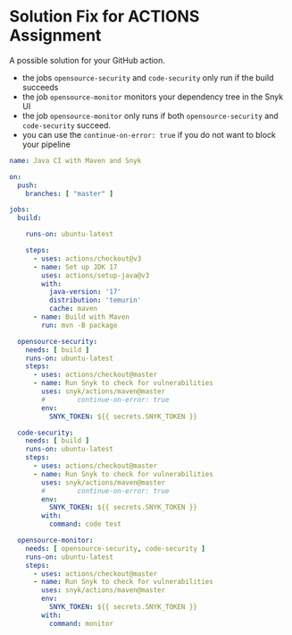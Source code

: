 # Solution Fix for ACTIONS Assignment

A possible solution for your GitHub action.

- the jobs `opensource-security` and `code-security` only run if the build succeeds
- the job `opensource-monitor` monitors your dependency tree in the Snyk UI
- the job `opensource-monitor` only runs if both `opensource-security` and `code-security` succeed.
- you can use the `continue-on-error: true` if you do not want to block your pipeline



```yaml
name: Java CI with Maven and Snyk

on:
  push:
    branches: [ "master" ]

jobs:
  build:

    runs-on: ubuntu-latest

    steps:
      - uses: actions/checkout@v3
      - name: Set up JDK 17
        uses: actions/setup-java@v3
        with:
          java-version: '17'
          distribution: 'temurin'
          cache: maven
      - name: Build with Maven
        run: mvn -B package

  opensource-security:
    needs: [ build ]
    runs-on: ubuntu-latest
    steps:
      - uses: actions/checkout@master
      - name: Run Snyk to check for vulnerabilities
        uses: snyk/actions/maven@master
        #        continue-on-error: true
        env:
          SNYK_TOKEN: ${{ secrets.SNYK_TOKEN }}

  code-security:
    needs: [ build ]
    runs-on: ubuntu-latest
    steps:
      - uses: actions/checkout@master
      - name: Run Snyk to check for vulnerabilities
        uses: snyk/actions/maven@master
        #        continue-on-error: true
        env:
          SNYK_TOKEN: ${{ secrets.SNYK_TOKEN }}
        with:
          command: code test

  opensource-monitor:
    needs: [ opensource-security, code-security ]
    runs-on: ubuntu-latest
    steps:
      - uses: actions/checkout@master
      - name: Run Snyk to check for vulnerabilities
        uses: snyk/actions/maven@master
        env:
          SNYK_TOKEN: ${{ secrets.SNYK_TOKEN }}
        with:
          command: monitor



```
